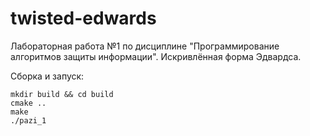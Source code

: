 # twisted-edwards
Лабораторная работа №1 по дисциплине "Программирование алгоритмов защиты информации". Искривлённая форма Эдвардса.

Сборка и запуск:

```
mkdir build && cd build
cmake ..
make
./pazi_1
```
